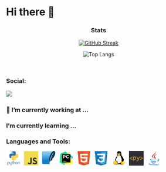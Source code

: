 # Hi there 👋

<div align ="center">
  <h3>Stats</h3>
  <a href="https://git.io/streak-stats">
    <a href="https://git.io/streak-stats"><img src="https://streak-stats.demolab.com?user=MarvinSilcgit&theme=github-dark&hide_border=true&date_format=M%20j%5B%2C%20Y%5D&card_width=" alt="GitHub Streak" /></a>
  </a>

  ![Top Langs](https://github-readme-stats.vercel.app/api/top-langs/?username=MarvinSilcGit&layout=compact&theme=chartreuse-dark)
  
  <img src="https://komarev.com/ghpvc/?username=marvinsilcgit&style=flat&color=blueviolet&label=Views&abbreviated=true" alt=""/>
</div>
<div>
  <h3>Social:</h3>
  <a href ="https://linkedin.com/in/marvin-silc-974759148">
    <img src ="https://img.shields.io/badge/LinkedIn-blue? logo =linkedin & logoColor =white">
  </a>
</div>

### 🔭 I’m currently working at ...
### I’m currently learning ...

### Languages and Tools:

<div>
  <img src="https://github.com/devicons/devicon/blob/master/icons/python/python-original-wordmark.svg" title="Python" alt="" width="40" height="40"/>&nbsp;
  <img src="https://github.com/devicons/devicon/blob/master/icons/javascript/javascript-original.svg" title="JavaScript" alt="" width="40" height="40"/>&nbsp;
  <img src="https://github.com/devicons/devicon/blob/master/icons/sqlite/sqlite-original.svg" title="SQLite" alt="" width="40" height="40"/>&nbsp;
  <img src="https://github.com/devicons/devicon/blob/master/icons/pycharm/pycharm-original.svg" title="Pycharm" alt="" width="40" height="40"/>&nbsp;
  <img src="https://github.com/devicons/devicon/blob/master/icons/html5/html5-original.svg" title="HTML5" alt="" width="40" height="40"/>&nbsp;
  <img src="https://github.com/devicons/devicon/blob/master/icons/css3/css3-original.svg" title="CSS3" alt="" width="40" height="40"/>&nbsp;
  <img src="https://github.com/devicons/devicon/blob/master/icons/linux/linux-original.svg" title="Linux" alt="" width="40" height="40"/>&nbsp;
  <img src="https://github.com/devicons/devicon/blob/master/icons/pyscript/pyscript-original-wordmark.svg" title="PyScript" alt="" width="40" height="40"/>&nbsp;
  <img src="https://github.com/devicons/devicon/blob/master/icons/java/java-original.svg" title="Java" alt="" width="40" height="40"/>&nbsp;

</div>
